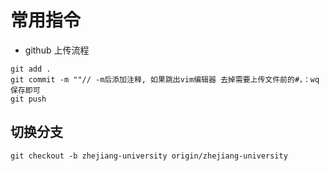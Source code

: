 # 常用指令

+ github 上传流程

```shell
git add .
git commit -m ""// -m后添加注释, 如果跳出vim编辑器 去掉需要上传文件前的#，：wq保存即可
git push
```



## 切换分支

```shell
git checkout -b zhejiang-university origin/zhejiang-university
```

